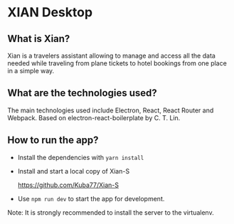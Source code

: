 XIAN Desktop
===========

What is Xian?
-------------

Xian is a travelers assistant allowing to manage and access all the data needed while traveling from plane tickets to hotel bookings from one place in a simple way.

What are the technologies used?
-------------------------------

The main technologies used include Electron, React, React Router and Webpack.
Based on electron-react-boilerplate by C. T. Lin.

How to run the app?
----------------------

-   Install the dependencies with `yarn install`
-   Install and start a local copy of Xian-S

    <https://github.com/Kuba77/Xian-S>
-   Use `npm run dev` to start the app for development.

Note: It is strongly recommended to install the server to the virtualenv.
